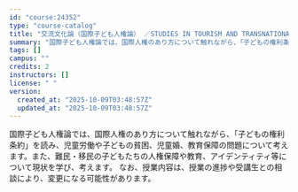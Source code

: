 ```yaml
---
id: "course:24352"
type: "course-catalog"
title: "交流文化論（国際子ども人権論） ／STUDIES IN TOURISM AND TRANSNATIONAL"
summary: "国際子ども人権論では、国際人権のあり方について触れながら、「子どもの権利条約」を読み、児童労働や子どもの貧困、児童婚、教育保障の問題について考えます。また、難民・移民の子どもたちの人権保障や教育、アイデンティティ等について現状を学び、考えま…"
tags: []
campus: ""
credits: 2
instructors: []
license: " "
version:
  created_at: "2025-10-09T03:48:57Z"
  updated_at: "2025-10-09T03:48:57Z"
---
```


国際子ども人権論では、国際人権のあり方について触れながら、「子どもの権利条約」を読み、児童労働や子どもの貧困、児童婚、教育保障の問題について考えます。また、難民・移民の子どもたちの人権保障や教育、アイデンティティ等について現状を学び、考えます。 なお、授業内容は、授業の進捗や受講生との相談により、変更になる可能性があります。

